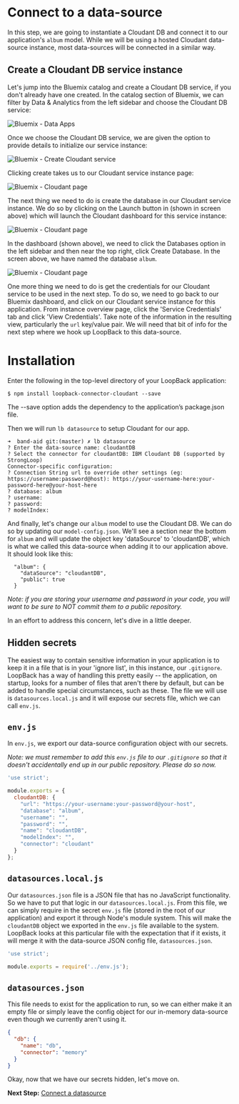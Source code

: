 # Connect to a data-source

In this step, we are going to instantiate a Cloudant DB and connect it to our application's `album` model. While we will be using a hosted Cloudant data-source instance, most data-sources will be connected in a similar way.

## Create a Cloudant DB service instance

Let's jump into the Bluemix catalog and create a Cloudant DB service, if you don't already have one created. In the catalog section of Bluemix, we can filter by Data & Analytics from the left sidebar and choose the Cloudant DB service:

![Bluemix - Data Apps](assets/bluemix-catalog-data.png)

Once we choose the Cloudant DB service, we are given the option to provide details to initialize our service instance:

![Bluemix - Create Cloudant service](assets/cloudant-details.png)

Clicking create takes us to our Cloudant service instance page:

![Bluemix - Cloudant page](assets/band-aid-cloudant.png)

The next thing we need to do is create the database in our Cloudant service instance. We do so by clicking on the Launch button in (shown in screen above) which will launch the Cloudant dashboard for this service instance:

![Bluemix - Cloudant page](assets/cloudant-create-db.png)

In the dashboard (shown above), we need to click the Databases option in the left sidebar and then near the top right, click Create Database. In the screen above, we have named the database `album`.

![Bluemix - Cloudant page](assets/cloudant-credentials.png)

One more thing we need to do is get the credentials for our Cloudant service to be used in the next step. To do so, we need to go back to our Bluemix dashboard, and click on our Cloudant service instance for this application. From instance overview page, click the 'Service Credentials' tab and click 'View Credentials'. Take note of the information in the resulting view, particularly the `url` key/value pair. We will need that bit of info for the next step where we hook up LoopBack to this data-source.

# Installation

Enter the following in the top-level directory of your LoopBack application:

`$ npm install loopback-connector-cloudant --save`

The --save option adds the dependency to the application’s package.json file.

Then we will run `lb datasource` to setup Cloudant for our app.

```
➜  band-aid git:(master) ✗ lb datasource
? Enter the data-source name: cloudantDB
? Select the connector for cloudantDB: IBM Cloudant DB (supported by StrongLoop)
Connector-specific configuration:
? Connection String url to override other settings (eg: https://username:password@host): https://your-username-here:your-password-here@your-host-here
? database: album
? username:
? password:
? modelIndex:
```

And finally, let's change our `album` model to use the Cloudant DB. We can do so by updating our `model-config.json`. We'll see a section near the bottom for `album` and will update the object key 'dataSource' to 'cloudantDB', which is what we called this data-source when adding it to our application above. It should look like this:

```
  "album": {
    "dataSource": "cloudantDB",
    "public": true
  }
```

*Note: if you are storing your username and password in your code, you will want to be sure to NOT commit them to a public repository.*

In an effort to address this concern, let's dive in a little deeper.

## Hidden secrets

The easiest way to contain sensitive information in your application is to keep it in a file that is in your 'ignore list', in this instance, our `.gitignore`. LoopBack has a way of handling this pretty easily -- the application, on startup, looks for a number of files that aren't there by default, but can be added to handle special circumstances, such as these. The file we will use is `datasources.local.js` and it will expose our secrets file, which we can call `env.js`.

## `env.js`

In `env.js`, we export our data-source configuration object with our secrets.

*Note: we must remember to add this `env.js` file to our `.gitignore` so that it doesn't accidentally end up in our public repository. Please do so now.*

```javascript
'use strict';

module.exports = {
  cloudantDB: {
    "url": "https://your-username:your-password@your-host",
    "database": "album",
    "username": "",
    "password": "",
    "name": "cloudantDB",
    "modelIndex": "",
    "connector": "cloudant"
  }
};
```

## `datasources.local.js`

Our `datasources.json` file is a JSON file that has no JavaScript functionality. So we have to put that logic in our `datasources.local.js`. From this file, we can simply require in the secret `env.js` file (stored in the root of our application) and export it through Node's module system. This will make the `cloudantDB` object we exported in the `env.js` file available to the system. LoopBack looks at this particular file with the expectation that if it exists, it will merge it with the data-source JSON config file, `datasources.json`.

```javascript
'use strict';

module.exports = require('../env.js');
```

## `datasources.json`

This file needs to exist for the application to run, so we can either make it an empty file or simply leave the config object for our in-memory data-source even though we currently aren't using it.

```json
{
  "db": {
    "name": "db",
    "connector": "memory"
  }
}
```

Okay, now that we have our secrets hidden, let's move on.

**Next Step:** [Connect a datasource](06-datasource.md)
